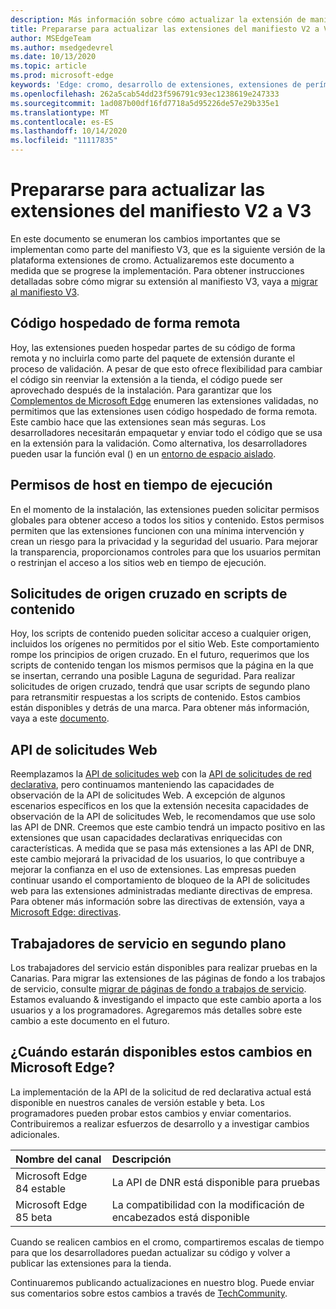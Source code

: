```yaml
---
description: Más información sobre cómo actualizar la extensión de manifest V2 a V3
title: Prepararse para actualizar las extensiones del manifiesto V2 a V3
author: MSEdgeTeam
ms.author: msedgedevrel
ms.date: 10/13/2020
ms.topic: article
ms.prod: microsoft-edge
keywords: 'Edge: cromo, desarrollo de extensiones, extensiones de perímetro, extensiones de explorador, addons, desarrollador, manifiesto V3, migrar a manifest V3'
ms.openlocfilehash: 262a5cab54dd23f596791c93ec1238619e247333
ms.sourcegitcommit: 1ad087b00df16fd7718a5d95226de57e29b335e1
ms.translationtype: MT
ms.contentlocale: es-ES
ms.lasthandoff: 10/14/2020
ms.locfileid: "11117835"
---
```

# Prepararse para actualizar las extensiones del manifiesto V2 a V3 

En este documento se enumeran los cambios importantes que se implementan como parte del manifiesto V3, que es la siguiente versión de la plataforma extensiones de cromo. Actualizaremos este documento a medida que se progrese la implementación. Para obtener instrucciones detalladas sobre cómo migrar su extensión al manifiesto V3, vaya a [migrar al manifiesto V3][Google_Migrate_to_MV3]. 

## Código hospedado de forma remota  

Hoy, las extensiones pueden hospedar partes de su código de forma remota y no incluirla como parte del paquete de extensión durante el proceso de validación. A pesar de que esto ofrece flexibilidad para cambiar el código sin reenviar la extensión a la tienda, el código puede ser aprovechado después de la instalación. Para garantizar que los [Complementos de Microsoft Edge][EdgeAddons] enumeren las extensiones validadas, no permitimos que las extensiones usen código hospedado de forma remota. Este cambio hace que las extensiones sean más seguras. Los desarrolladores necesitarán empaquetar y enviar todo el código que se usa en la extensión para la validación. Como alternativa, los desarrolladores pueden usar la función eval () en un [entorno de espacio aislado][sandboxingEval]. 

## Permisos de host en tiempo de ejecución  

En el momento de la instalación, las extensiones pueden solicitar permisos globales para obtener acceso a todos los sitios y contenido. Estos permisos permiten que las extensiones funcionen con una mínima intervención y crean un riesgo para la privacidad y la seguridad del usuario. Para mejorar la transparencia, proporcionamos controles para que los usuarios permitan o restrinjan el acceso a los sitios web en tiempo de ejecución. 

## Solicitudes de origen cruzado en scripts de contenido  

Hoy, los scripts de contenido pueden solicitar acceso a cualquier origen, incluidos los orígenes no permitidos por el sitio Web. Este comportamiento rompe los principios de origen cruzado. En el futuro, requerimos que los scripts de contenido tengan los mismos permisos que la página en la que se insertan, cerrando una posible Laguna de seguridad. Para realizar solicitudes de origen cruzado, tendrá que usar scripts de segundo plano para retransmitir respuestas a los scripts de contenido. Estos cambios están disponibles y detrás de una marca. Para obtener más información, vaya a este [documento][CORS]. 

## API de solicitudes Web  

Reemplazamos la [API de solicitudes web][WebRequestAPI] con la [API de solicitudes de red declarativa][DeclarativeNetRequestAPI], pero continuamos manteniendo las capacidades de observación de la API de solicitudes Web. A excepción de algunos escenarios específicos en los que la extensión necesita capacidades de observación de la API de solicitudes Web, le recomendamos que use solo las API de DNR. Creemos que este cambio tendrá un impacto positivo en las extensiones que usan capacidades declarativas enriquecidas con características. A medida que se pasa más extensiones a las API de DNR, este cambio mejorará la privacidad de los usuarios, lo que contribuye a mejorar la confianza en el uso de extensiones.
Las empresas pueden continuar usando el comportamiento de bloqueo de la API de solicitudes web para las extensiones administradas mediante directivas de empresa. Para obtener más información sobre las directivas de extensión, vaya a [Microsoft Edge: directivas][MicrosoftEdgePolicies]. 

## Trabajadores de servicio en segundo plano  
 
Los trabajadores del servicio están disponibles para realizar pruebas en la Canarias. Para migrar las extensiones de las páginas de fondo a los trabajos de servicio, consulte [migrar de páginas de fondo a trabajos de servicio][ServiceWorkers]. Estamos evaluando & investigando el impacto que este cambio aporta a los usuarios y a los programadores. Agregaremos más detalles sobre este cambio a este documento en el futuro. 

## ¿Cuándo estarán disponibles estos cambios en Microsoft Edge?

La implementación de la API de la solicitud de red declarativa actual está disponible en nuestros canales de versión estable y beta. Los programadores pueden probar estos cambios y enviar comentarios. Contribuiremos a realizar esfuerzos de desarrollo y a investigar cambios adicionales. 

| Nombre del canal | Descripción |
|:--- |:--- |  
| Microsoft Edge 84 estable | La API de DNR está disponible para pruebas |  
| Microsoft Edge 85 beta | La compatibilidad con la modificación de encabezados está disponible| 

Cuando se realicen cambios en el cromo, compartiremos escalas de tiempo para que los desarrolladores puedan actualizar su código y volver a publicar las extensiones para la tienda. 

Continuaremos publicando actualizaciones en nuestro blog. Puede enviar sus comentarios sobre estos cambios a través de [TechCommunity][TechCommunity].

<!-- links -->  

[EdgeAddons]: https://microsoftedge.microsoft.com/addons/ "Complementos de Microsoft Edge"  
[MicrosoftBlog]: https://blogs.windows.com/windowsexperience/2018/12/06/microsoft-edge-making-the-web-better-through-more-open-source-collaboration/  
[MicrosoftEdgePolicies]: https://docs.microsoft.com/deployedge/microsoft-edge-policies#extensions 

[TechCommunity]: https://techcommunity.microsoft.com/t5/articles/manifest-v3-changes-are-now-available-in-microsoft-edge/m-p/1780254 "Comunidad tecnológica"  


[Google_Migrate_to_MV3]: https://developer.chrome.com/extensions/migrating_to_manifest_v3   
[SandboxingEval]: https://developer.chrome.com/apps/sandboxingEval "Usar eval en las extensiones de Chrome. Puede."
[CORS]: https://www.chromium.org/Home/chromium-security/extension-content-script-fetches "Cambios en las solicitudes de origen cruzado en scripts de contenido de extensión"
[WebRequestAPI]: https://developer.chrome.com/extensions/webRequest "API de solicitudes Web"  
[DeclarativeNetRequestAPI]: https://developer.chrome.com/extensions/declarativeNetRequest/ "API de solicitudes de red declarativa"
[ServiceWorkers]:  https://developers.chrome.com/extensions/migrating_to_service_workers


